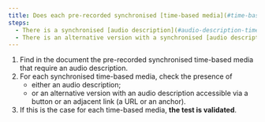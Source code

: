 ```yaml
---
title: Does each pre-recorded synchronised [time-based media](#time-based-media-audio-video-and-synchronised) meet, if necessary, one of these conditions (excluding special cases)?
steps:
  - There is a synchronised [audio description](#audio-description-time-based-media).
  - There is an alternative version with a synchronised [audio description](#audio-description-time-based-media).
---
```


1. Find in the document the pre-recorded synchronised time-based media that require an audio description.
2. For each synchronised time-based media, check the presence of
   - either an audio description;
   - or an alternative version with an audio description accessible via a button or an adjacent link (a URL or an anchor).
3. If this is the case for each time-based media, **the test is validated**.
